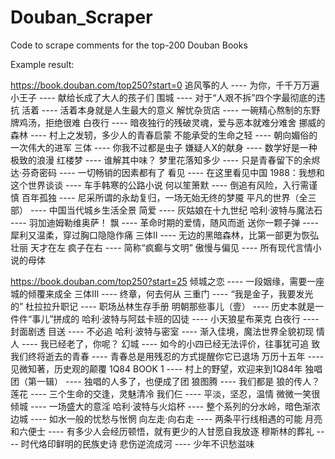 # Douban_Scraper
Code to scrape comments for the top-200 Douban Books

Example result:

https://book.douban.com/top250?start=0
追风筝的人 ---- 为你，千千万万遍
小王子 ---- 献给长成了大人的孩子们
围城 ---- 对于“人艰不拆”四个字最彻底的违抗
活着 ---- 活着本身就是人生最大的意义
解忧杂货店 ---- 一碗精心熬制的东野牌鸡汤，拒绝很难
白夜行 ---- 暗夜独行的残破灵魂，爱与恶本就难分难舍
挪威的森林 ---- 村上之发轫，多少人的青春启蒙
不能承受的生命之轻 ---- 朝向媚俗的一次伟大的进军
三体 ---- 你我不过都是虫子
嫌疑人X的献身 ---- 数学好是一种极致的浪漫
红楼梦 ---- 谁解其中味？
梦里花落知多少 ---- 只是青春留下的余烬
达·芬奇密码 ---- 一切畅销的因素都有了
看见 ---- 在这里看见中国
1988：我想和这个世界谈谈 ---- 车手韩寒的公路小说
何以笙箫默 ---- 倒追有风险，入行需谨慎
百年孤独 ---- 尼采所谓的永劫复归，一场无始无终的梦魇
平凡的世界（全三部） ---- 中国当代城乡生活全景
简爱 ---- 灰姑娘在十九世纪
哈利·波特与魔法石 ---- 羽加迪姆勒维奥萨！
飘 ---- 革命时期的爱情，随风而逝
送你一颗子弹 ---- 犀利又温柔，穿过胸口隐隐作痛
三体Ⅱ ---- 无边的黑暗森林，比第一部更为恢弘壮丽
天才在左 疯子在右 ---- 简称“疯癫与文明”
傲慢与偏见 ---- 所有现代言情小说的母体

https://book.douban.com/top250?start=25
倾城之恋 ---- 一段姻缘，需要一座城的倾覆来成全
三体Ⅲ ---- 终章，何去何从
三重门 ---- “我是金子，我要发光的”
杜拉拉升职记 ---- 职场丛林生存手册
明朝那些事儿（壹） ---- 历史本就是一件件“事儿”拼成的
哈利·波特与阿兹卡班的囚徒 ---- 小天狼星布莱克
白夜行 ---- 封面剧透
目送 ---- 不必追
哈利·波特与密室 ---- 渐入佳境，魔法世界全貌初现
情人 ---- 我已经老了，你呢？
幻城 ---- 如今的小四已经无法评价，往事犹可追
致我们终将逝去的青春 ---- 青春总是用残忍的方式提醒你它已退场
万历十五年 ---- 见微知著，历史观的颠覆
1Q84 BOOK 1 ---- 村上的野望，欢迎来到1Q84年
独唱团（第一辑） ---- 独唱的人多了，也便成了团
狼图腾 ---- 我们都是 狼的传人？
莲花 ---- 三个生命的交逢，灵魅清冷
我们仨 ---- 平淡，坚忍，温情
微微一笑很倾城 ---- 一场盛大的意淫
哈利·波特与火焰杯 ---- 整个系列的分水岭，暗色渐浓
边城 ---- 如水一般的忧愁与怅惘
向左走·向右走 ---- 两条平行线相遇的可能
月亮和六便士 ---- 有多少人会经历顿悟，就有更少的人甘愿自我放逐
穆斯林的葬礼 ---- 时代烙印鲜明的民族史诗
悲伤逆流成河 ---- 少年不识愁滋味
